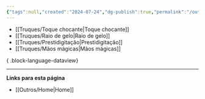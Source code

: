 ```yaml
---
{"tags":null,"created":"2024-07-24","dg-publish":true,"permalink":"/outros/todos-os-truques/","dgPassFrontmatter":true}
---
```



- [[Truques/Toque chocante\|Toque chocante]]
- [[Truques/Raio de gelo\|Raio de gelo]]
- [[Truques/Prestidigitação\|Prestidigitação]]
- [[Truques/Mãos mágicas\|Mãos mágicas]]

{ .block-language-dataview}

___
**Links para esta página**  
- [[Outros/Home\|Home]]